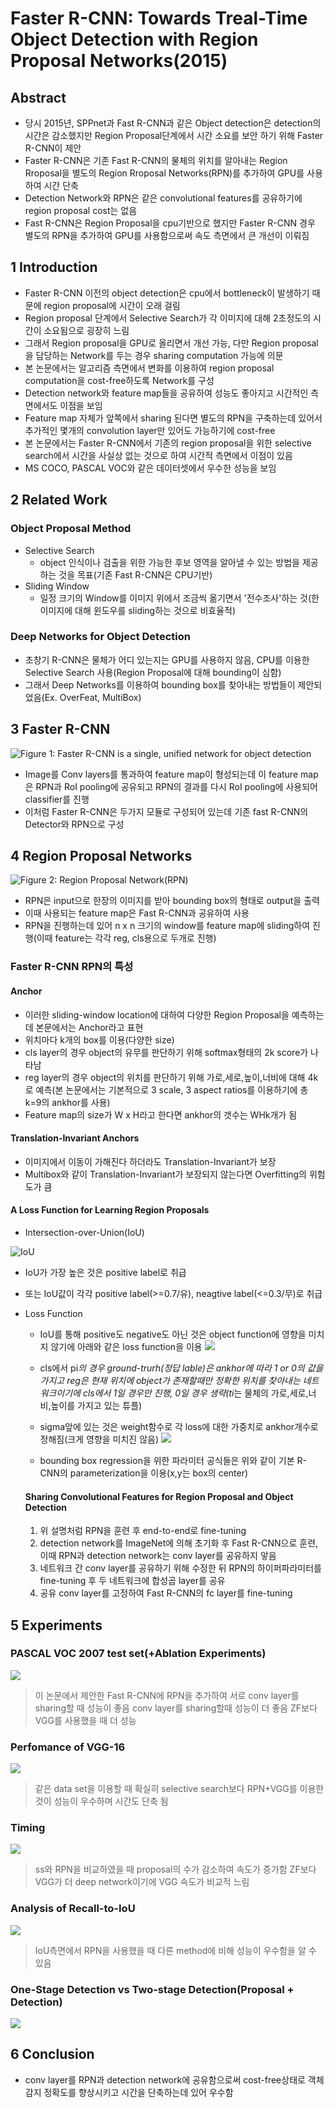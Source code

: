 # Faster R-CNN: Towards Treal-Time Object Detection with Region Proposal Networks(2015)

## Abstract
* 당시 2015년, SPPnet과 Fast R-CNN과 같은 Object detection은 detection의 시간은 감소했지만 Region Proposal단계에서 시간 소요를 보안 하기 위해 Faster R-CNN이 제안
* Faster R-CNN은 기존 Fast R-CNN의 물체의 위치를 알아내는 Region Rroposal을 별도의 Region Rroposal Networks(RPN)를 추가하여 GPU를 사용하여 시간 단축
* Detection Network와 RPN은 같은 convolutional features를 공유하기에 region proposal cost는 없음
* Fast R-CNN은 Region Proposal을 cpu기반으로 했지만 Faster R-CNN 경우 별도의 RPN을 추가하여 GPU를 사용함으로써 속도 측면에서 큰 개선이 이뤄짐

## 1 Introduction
* Faster R-CNN 이전의 object detection은 cpu에서 bottleneck이 발생하기 때문에 region proposal에 시간이 오래 걸림
* Region proposal 단계에서 Selective Search가 각 이미지에 대해 2초정도의 시간이 소요됨으로 굉장히 느림
* 그래서 Region proposal을 GPU로 올리면서 개선 가능, 다만 Region proposal을 담당하는 Network를 두는 경우 sharing computation 가능에 의문
* 본 논문에서는 알고리즘 측면에서 변화를 이용하여 region proposal computation을 cost-free하도록 Network를 구성
* Detection network와 feature map들을 공유하여 성능도 좋아지고 시간적인 측면에서도 이점을 보임
* Feature map 자체가 앞쪽에서 sharing 된다면 별도의 RPN을 구축하는데 있어서 추가적인 몇개의 convolution layer만 있어도 가능하기에 cost-free
* 본 논문에서는 Faster R-CNN에서 기존의 region proposal을 위한 selective search에서 시간을 사실상 없는 것으로 하여 시간적 측면에서 이점이 있음
* MS COCO, PASCAL VOC와 같은 데이터셋에서 우수한 성능을 보임

## 2 Related Work
### Object Proposal Method
  * Selective Search
    * object 인식이나 검출을 위한 가능한 후보 영역을 알아낼 수 있는 방법을 제공하는 것을 목표(기존 Fast R-CNN은 CPU기반)
  * Sliding Window
    * 일정 크기의 Window를 이미지 위에서 조금씩 옮기면서 '전수조사'하는 것(한 이미지에 대해 윈도우를 sliding하는 것으로 비효율적)
### Deep Networks for Object Detection
  * 초창기 R-CNN은 물체가 어디 있는지는 GPU를 사용하지 않음, CPU를 이용한 Selective Search 사용(Region Proposal에 대해 bounding이 심함)
  * 그래서 Deep Networks를 이용하여 bounding box를 찾아내는 방법들이 제안되었음(Ex. OverFeat, MultiBox)

## 3 Faster R-CNN

![Figure 1: Faster R-CNN is a single, unified network for object detection](https://img1.daumcdn.net/thumb/R1280x0/?scode=mtistory2&fname=https%3A%2F%2Fblog.kakaocdn.net%2Fdn%2FRWpKA%2FbtqQCApKJ3R%2FxU6cjtRW6RDksmje7X4RzK%2Fimg.png "Figure 1: Faster R-CNN is a single, unified network for object detection")

* Image를 Conv layers를 통과하여 feature map이 형성되는데 이 feature map은 RPN과 RoI pooling에 공유되고 RPN의 결과를 다시 RoI pooling에 사용되어 classifier를 진행
* 이처럼 Faster R-CNN은 두가지 모듈로 구성되어 있는데 기존 fast R-CNN의 Detector와 RPN으로 구성

## 4 Region Proposal Networks

![Figure 2: Region Proposal Network(RPN)](https://ifh.cc/g/PfKnzG.jpg "Figure 2: Region Proposal Network(RPN)")

* RPN은 input으로 한장의 이미지를 받아 bounding box의 형태로 output을 출력
* 이때 사용되는 feature map은 Fast R-CNN과 공유하여 사용
* RPN을 진행하는데 있어 n x n 크기의 window를 feature map에 sliding하여 진행(이때 feature는 각각 reg, cls용으로 두개로 진행)
### Faster R-CNN RPN의 특성

#### Anchor
  
* 이러한 sliding-window location에 대하여 다양한 Region Proposal을 예측하는데 본문에서는 Anchor라고 표현
* 위치마다 k개의 box를 이용(다양한 size)
* cls layer의 경우 object의 유무를 판단하기 위해 softmax형태의 2k score가 나타남
* reg layer의 경우 object의 위치를 판단하기 위해 가로,세로,높이,너비에 대해 4k로 예측(본 논문에서는 기본적으로 3 scale, 3 aspect ratios를 이용하기에 총 k=9의 ankhor를 사용)
* Feature map의 size가 W x H라고 한다면 ankhor의 갯수는 WHk개가 됨

#### Translation-Invariant Anchors
  
* 이미지에서 이동이 가해진다 하더라도 Translation-Invariant가 보장
* Multibox와 같이 Translation-Invariant가 보장되지 않는다면 Overfitting의 위험도가 큼
    
#### A Loss Function for Learning Region Proposals
  
* Intersection-over-Union(IoU)

 ![IoU](https://blog.kakaocdn.net/dn/I9MIb/btq9eMfNYbF/KeQxOsQydbNkZuRNhoMv9k/img.png "IoU")
  * IoU가 가장 높은 것은 positive label로 취급
  * 또는 IoU값이 각각 positive label(>=0.7/유), neagtive label(<=0.3/무)로 취급

* Loss Function
  * IoU를 통해 positive도 negative도 아닌 것은 object function에 영향을 미치지 않기에 아래와 같은 loss function을 이용
<a href='https://ifh.cc/v-wnSyKq' target='_blank'><img src='https://ifh.cc/g/wnSyKq.png' border='0'></a>

  * cls에서 pi*의 경우 ground-trurh(정답 lable)은 ankhor에 따라 1 or 0의 값을 가지고 reg은 현재 위치에 object가 존재할때만 정확한 위치를 찾아내는 네트워크이기에 cls에서 1일 경우만 진행, 0일 경우 생략(ti*는 물체의 가로,세로,너비,높이를 가지고 있는 튜플)
  * sigma앞에 있는 것은 weight함수로 각 loss에 대한 가중치로 ankhor개수로 정해짐(크게 영향을 미치진 않음)
<a href='https://ifh.cc/v-Dv9cD1' target='_blank'><img src='https://ifh.cc/g/Dv9cD1.png' border='0'></a>
  * bounding box regression을 위한 파라미터 공식들은 위와 같이 기본 R-CNN의 parameterization을 이용(x,y는 box의 center)

  #### Sharing Convolutional Features for Region Proposal and Object Detection

  1. 위 설명처럼 RPN을 훈련 후 end-to-end로 fine-tuning
  2. detection network를 ImageNet에 의해 초기화 후 Fast R-CNN으로 훈련, 이때 RPN과 detection network는 conv layer를 공유하지 앟음
  3. 네트워크 간 conv layer를 공유하기 위해 수정한 뒤 RPN의 하이퍼파라미터를 fine-tuning 후 두 네트워크에 합성곱 layer를 공유
  4. 공유 conv layer를 고정하여 Fast R-CNN의 fc layer를 fine-tuning

## 5 Experiments

### PASCAL VOC 2007 test set(+Ablation Experiments)

<a href='https://ifh.cc/v-Brqs66' target='_blank'><img src='https://ifh.cc/g/Brqs66.png' border='0'></a>
> 이 논문에서 제안한 Fast R-CNN에 RPN을 추가하여 서로 conv layer를 sharing할 때 성능이 좋음
> conv layer를 sharing할때 성능이 더 좋음
> ZF보다 VGG를 사용했을 때 더 성능

### Perfomance of VGG-16

<a href='https://ifh.cc/v-CHB7GP' target='_blank'><img src='https://ifh.cc/g/CHB7GP.png' border='0'></a>
> 같은 data set을 이용할 때 확실히 selective search보다 RPN+VGG를 이용한 것이 성능이 우수하며 시간도 단축 됨

### Timing

<a href='https://ifh.cc/v-FjLGop' target='_blank'><img src='https://ifh.cc/g/FjLGop.png' border='0'></a>
> ss와 RPN을 비교하였을 때 proposal의 수가 감소하여 속도가 증가함
> ZF보다 VGG가 더 deep network이기에 VGG 속도가 비교적 느림

### Analysis of Recall-to-IoU

<a href='https://ifh.cc/v-4j21rn' target='_blank'><img src='https://ifh.cc/g/4j21rn.png' border='0'></a>
> IoU측면에서 RPN을 사용했을 때 다른 method에 비해 성능이 우수함을 알 수 있음

### One-Stage Detection vs Two-stage Detection(Proposal + Detection)

<a href='https://ifh.cc/v-S5q0qn' target='_blank'><img src='https://ifh.cc/g/S5q0qn.png' border='0'></a>

## 6 Conclusion

* conv layer를 RPN과 detection network에 공유함으로써 cost-free상태로 객체 감지 정확도를 향상시키고 시간을 단축하는데 있어 우수함






